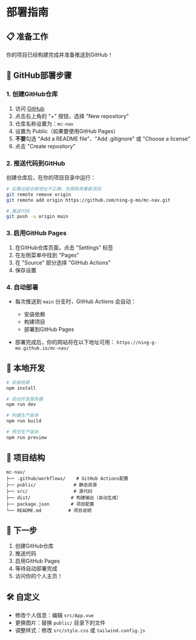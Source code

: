 # 部署指南

## 📋 准备工作

你的项目已经构建完成并准备推送到GitHub！

## 🚀 GitHub部署步骤

### 1. 创建GitHub仓库

1. 访问 [GitHub](https://github.com)
2. 点击右上角的 "+" 按钮，选择 "New repository"
3. 仓库名称设置为：`mc-nav`
4. 设置为 Public（如果要使用GitHub Pages）
5. **不要**勾选 "Add a README file"、"Add .gitignore" 或 "Choose a license"
6. 点击 "Create repository"

### 2. 推送代码到GitHub

创建仓库后，在你的项目目录中运行：

```bash
# 如果远程仓库地址不正确，先移除再重新添加
git remote remove origin
git remote add origin https://github.com/ning-g-mo/mc-nav.git

# 推送代码
git push -u origin main
```

### 3. 启用GitHub Pages

1. 在GitHub仓库页面，点击 "Settings" 标签
2. 在左侧菜单中找到 "Pages"
3. 在 "Source" 部分选择 "GitHub Actions"
4. 保存设置

### 4. 自动部署

- 每次推送到 `main` 分支时，GitHub Actions 会自动：
  - 安装依赖
  - 构建项目
  - 部署到GitHub Pages

- 部署完成后，你的网站将在以下地址可用：
  `https://ning-g-mo.github.io/mc-nav/`

## 🔧 本地开发

```bash
# 安装依赖
npm install

# 启动开发服务器
npm run dev

# 构建生产版本
npm run build

# 预览生产版本
npm run preview
```

## 📁 项目结构

```
mc-nav/
├── .github/workflows/    # GitHub Actions配置
├── public/              # 静态资源
├── src/                 # 源代码
├── dist/               # 构建输出（自动生成）
├── package.json        # 项目配置
└── README.md          # 项目说明
```

## 🎯 下一步

1. 创建GitHub仓库
2. 推送代码
3. 启用GitHub Pages
4. 等待自动部署完成
5. 访问你的个人主页！

## 🛠️ 自定义

- 修改个人信息：编辑 `src/App.vue`
- 更换图片：替换 `public/` 目录下的文件
- 调整样式：修改 `src/style.css` 或 `tailwind.config.js`
